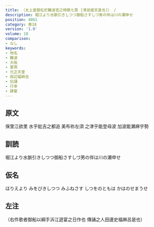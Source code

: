```yaml
---
title: （太上皇御在於難波宮之時歌七首 [清足姫天皇也]） /
description: 堀江より水脈引きしつつ御船さすしづ男の伴は川の瀬申せ
position: 4061
category: 巻18
version: '1.0'
volume: 18
comparison:
- なし
keywords:
- 地名
- 難波
- 大阪
- 宴席
- 元正天皇
- 田辺福麻呂
- 伝誦
- 行幸
- 肆宴
---
```


## 原文

保里江欲里 水乎妣吉之都追 美布祢左須 之津乎能登母波 加波能瀬麻宇勢

## 訓読

堀江より水脈引きしつつ御船さすしづ男の伴は川の瀬申せ

## 仮名

ほりえより みをびきしつつ みふねさす しつをのともは かはのせまうせ

## 左注

（右件歌者御船以綱手泝江遊宴之日作也 傳誦之人田邊史福麻呂是也）
